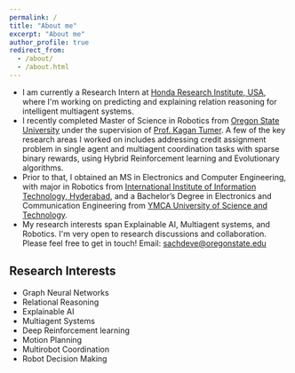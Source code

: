 ```yaml
---
permalink: /
title: "About me"
excerpt: "About me"
author_profile: true
redirect_from: 
  - /about/
  - /about.html
---
```


<!---
<p align="center">
  <img src="https://github.com/EnnaSachdeva/ennasachdeva_roboticist.github.io/blob/master/files/enna_img.png?raw=true" alt="Photo" class="inline"/>
</p>
--->

* I am currently a Research Intern at [Honda Research Institute, USA](https://usa.honda-ri.com/), where I'm working on predicting and explaining relation reasoning for intelligent multiagent systems.
* I recently completed Master of Science in Robotics from [Oregon State University](https://robotics.oregonstate.edu/) under the supervision of [ Prof. Kagan Tumer](http://web.engr.oregonstate.edu/~ktumer/). A few of the key research areas I worked on includes addressing credit assignment problem in single agent and multiagent coordination tasks with sparse binary rewards, using Hybrid Reinforcement learning and Evolutionary algorithms.
* Prior to that, I obtained an MS in Electronics and Computer Engineering, with major in Robotics from [International Institute of Information Technology, Hyderabad](https://www.iiit.ac.in/), and a Bachelor’s Degree in Electronics and Communication Engineering from [YMCA University of Science and Technology](http://www.ymcaust.ac.in/).
* My research interests span Explainable AI, Multiagent systems, and Robotics. I'm very open to research discussions and collaboration. Please feel free to get in touch!
Email: [sachdeve@oregonstate.edu](sachdeve@oregonstate.edu)

## Research Interests
* Graph Neural Networks
* Relational Reasoning
* Explainable AI
* Multiagent Systems
* Deep Reinforcement learning
* Motion Planning
* Multirobot Coordination
* Robot Decision Making


